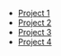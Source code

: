 * [Project 1](systemrequests/university_server)
* [Project 2](systemrequests/library_management_system)
* [Project 3](systemrequests/class_scheduler)
* [Project 4](systemrequests/audio_archive_modernization)
